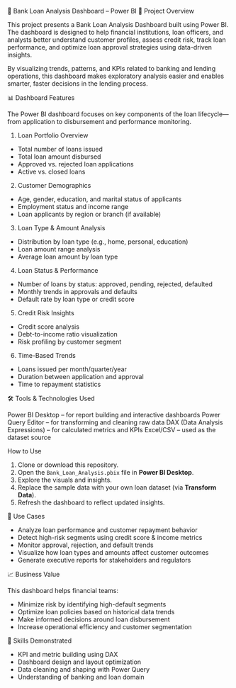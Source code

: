  🏦 Bank Loan Analysis Dashboard – Power BI
 📌 Project Overview

This project presents a Bank Loan Analysis Dashboard built using Power BI. The dashboard is designed to help financial institutions, loan officers, and analysts better understand customer profiles, assess credit risk, track loan performance, and optimize loan approval strategies using data-driven insights.

By visualizing trends, patterns, and KPIs related to banking and lending operations, this dashboard makes exploratory analysis easier and enables smarter, faster decisions in the lending process.

 📊 Dashboard Features

The Power BI dashboard focuses on key components of the loan lifecycle—from application to disbursement and performance monitoring.

 1. Loan Portfolio Overview

- Total number of loans issued
- Total loan amount disbursed
- Approved vs. rejected loan applications
-  Active vs. closed loans

 2. Customer Demographics

- Age, gender, education, and marital status of applicants
- Employment status and income range
- Loan applicants by region or branch (if available)

 3. Loan Type & Amount Analysis

- Distribution by loan type (e.g., home, personal, education)
- Loan amount range analysis
- Average loan amount by loan type

 4. Loan Status & Performance

- Number of loans by status: approved, pending, rejected, defaulted
- Monthly trends in approvals and defaults
- Default rate by loan type or credit score

 5. Credit Risk Insights

- Credit score analysis
- Debt-to-income ratio visualization
- Risk profiling by customer segment
 
 6. Time-Based Trends

- Loans issued per month/quarter/year
- Duration between application and approval
- Time to repayment statistics


 🛠 Tools & Technologies Used

Power BI Desktop – for report building and interactive dashboards
Power Query Editor – for transforming and cleaning raw data
DAX (Data Analysis Expressions) – for calculated metrics and KPIs
Excel/CSV – used as the dataset source


 How to Use

1. Clone or download this repository.
2. Open the `Bank_Loan_Analysis.pbix` file in **Power BI Desktop**.
3. Explore the visuals and insights.
4. Replace the sample data with your own loan dataset (via **Transform Data**).
5. Refresh the dashboard to reflect updated insights.


 🎯 Use Cases

- Analyze loan performance and customer repayment behavior
- Detect high-risk segments using credit score & income metrics
- Monitor approval, rejection, and default trends
- Visualize how loan types and amounts affect customer outcomes
- Generate executive reports for stakeholders and regulators


 📈 Business Value

This dashboard helps financial teams:

- Minimize risk by identifying high-default segments
- Optimize loan policies based on historical data trends
- Make informed decisions around loan disbursement
- Increase operational efficiency and customer segmentation


 🧠 Skills Demonstrated

- KPI and metric building using DAX
- Dashboard design and layout optimization
- Data cleaning and shaping with Power Query
- Understanding of banking and loan domain 
